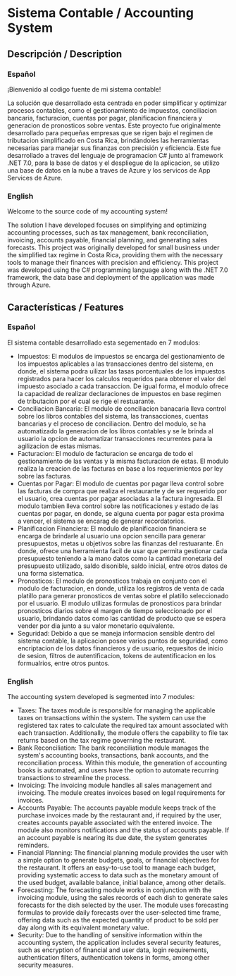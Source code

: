 # Sistema Contable / Accounting System

## Descripción / Description

### Español
¡Bienvenido al codigo fuente de mi sistema contable! 

La solución que desarrollado esta centrada en poder simplificar y optimizar procesos contables, como el gestionamiento de impuestos, conciliacion bancaria, facturacion, cuentas por pagar, planificacion financiera y generacion de pronosticos sobre ventas. Este proyecto fue originalmente desarrollado para pequeñas empresas que se rigen bajo el regimen de tributacion simplificado en Costa Rica, brindándoles las herramientas necesarias para manejar sus finanzas con precisión y eficiencia. Este fue desarrollado a traves del lenguaje de programacion C# junto al framework .NET 7.0, para la base de datos y el despliegue de la aplicacion, se utilizo una base de datos en la nube a traves de Azure y los servicos de App Services de Azure.

### English
Welcome to the source code of my accounting system! 

The solution I have developed focuses on simplifying and optimizing accounting processes, such as tax management, bank reconciliation, invoicing, accounts payable, financial planning, and generating sales forecasts. This project was originally developed for small business under the simplified tax regime in Costa Rica, providing them with the necessary tools to manage their finances with precision and efficiency. This project was developed using the C# programming language along with the .NET 7.0 framework, the data base and deployment of the application was made through Azure.

## Características / Features
### Español
El sistema contable desarrollado esta segementado en 7 modulos:
- Impuestos: El modulos de impuestos se encarga del gestionamiento de los impuestos aplicables a las transacciones dentro del sistema, en donde, el sistema podra uilizar las tasas porcentuales de los impuestos registrados para hacer los calculos requeridos para obtener el valor del impuesto asociado a cada transaccion. De igual forma, el modulo ofrece la capacidad de realizar declaraciones de impuestos en base regimen de tributacion por el cual se rige el restuarante.
- Conciliacion Bancaria: El modulo de conciliacion banacaria lleva control sobre los libros contables del sistema, las transacciones, cuentas bancarias y el proceso de conciliacion. Dentro del modulo, se ha automatizado la generacion de los libros contables y se le brinda al usuario la opcion de automatizar transacciones recurrentes para la agilizacion de estas mismas.
- Facturacion: El modulo de facturacion se encarga de todo el gestionamiento de las ventas y la misma facturacion de estas. El modulo realiza la creacion de las facturas en base a los requerimientos por ley sobre las facturas. 
- Cuentas por Pagar: El modulo de cuentas por pagar lleva control sobre las facturas de compra que realiza el restaurante y de ser requerido por el usuario, crea cuentas por pagar asociadas a la factura ingresada. El modulo tambien lleva control sobre las notificaciones y estado de las cuentas por pagar, en donde, se alguna cuenta por pagar esta proxima a vencer, el sistema se encarag de generar recordatorios.
- Planificacion Financiera: El modulo de planificacion financiera se encarga de brindarle al usuario una opcion sencilla para generar presupuestos, metas u objetivos sobre las finanzas del restuarante. En donde, ofrece una herramienta facil de usar que permita gestionar cada presupuesto teniendo a la mano datos como la cantidad monetaria del presupuesto utilizado, saldo disonible, saldo inicial, entre otros datos de una forma sistematica.
- Pronosticos: El modulo de pronosticos trabaja en conjunto con el modulo de facturacion, en donde, utiliza los registros de venta de cada platillo para generar pronosticos de ventas sobre el platillo seleccionado por el usuario. El modulo utilizas formulas de pronosticos para brindar pronosticos diarios sobre el margen de tiempo seleccionado por el usuario, brindando datos como las cantidad de producto que se espera vender por dia junto a su valor monetario equivalente.
- Seguridad: Debido a que se maneja informacion sensible dentro del sistema contable, la aplicacion posee varios puntos de seguridad, como encriptacion de los datos financieros y de usuario, requesitos de inicio de sesion, filtros de autentificacion, tokens de autentificacion en los formualrios, entre otros puntos.

### English
The accounting system developed is segmented into 7 modules:
- Taxes: The taxes module is responsible for managing the applicable taxes on transactions within the system. The system can use the registered tax rates to calculate the required tax amount associated with each transaction. Additionally, the module offers the capability to file tax returns based on the tax regime governing the restaurant.
- Bank Reconciliation: The bank reconciliation module manages the system's accounting books, transactions, bank accounts, and the reconciliation process. Within this module, the generation of accounting books is automated, and users have the option to automate recurring transactions to streamline the process.
- Invoicing: The invoicing module handles all sales management and invoicing. The module creates invoices based on legal requirements for invoices.
- Accounts Payable: The accounts payable module keeps track of the purchase invoices made by the restaurant and, if required by the user, creates accounts payable associated with the entered invoice. The module also monitors notifications and the status of accounts payable. If an account payable is nearing its due date, the system generates reminders.
- Financial Planning: The financial planning module provides the user with a simple option to generate budgets, goals, or financial objectives for the restaurant. It offers an easy-to-use tool to manage each budget, providing systematic access to data such as the monetary amount of the used budget, available balance, initial balance, among other details.
- Forecasting: The forecasting module works in conjunction with the invoicing module, using the sales records of each dish to generate sales forecasts for the dish selected by the user. The module uses forecasting formulas to provide daily forecasts over the user-selected time frame, offering data such as the expected quantity of product to be sold per day along with its equivalent monetary value.
- Security: Due to the handling of sensitive information within the accounting system, the application includes several security features, such as encryption of financial and user data, login requirements, authentication filters, authentication tokens in forms, among other security measures.
